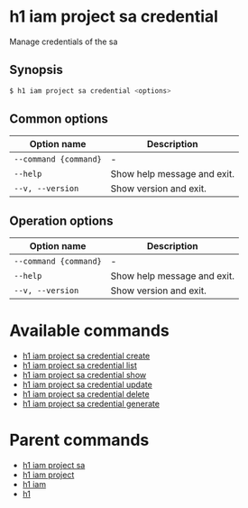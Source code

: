
# h1 iam project sa credential

Manage credentials of the sa

## Synopsis

```bash
$ h1 iam project sa credential <options>
```

## Common options

| Option name               | Description                 |
| ------------------------- | --------------------------- |
| ```--command {command}``` | -                           |
| ```--help```              | Show help message and exit. |
| ```--v, --version```      | Show version and exit.      |

## Operation options

| Option name               | Description                 |
| ------------------------- | --------------------------- |
| ```--command {command}``` | -                           |
| ```--help```              | Show help message and exit. |
| ```--v, --version```      | Show version and exit.      |

# Available commands

* [h1 iam project sa credential create](./create/README.md)
* [h1 iam project sa credential list](./list/README.md)
* [h1 iam project sa credential show](./show/README.md)
* [h1 iam project sa credential update](./update/README.md)
* [h1 iam project sa credential delete](./delete/README.md)
* [h1 iam project sa credential generate](./generate/README.md)

# Parent commands

* [h1 iam project sa](./../README.md)
* [h1 iam project](./../../README.md)
* [h1 iam](./../../../README.md)
* [h1](./../../../../README.md)
